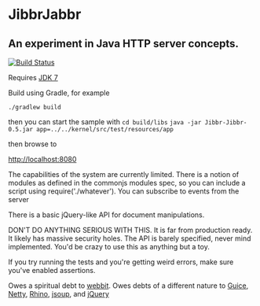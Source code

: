 JibbrJabbr
==========

An experiment in Java HTTP server concepts.
-------------------------------------------

[![Build Status](https://travis-ci.org/heinousjay/JibbrJabbr.png?branch=master)](https://travis-ci.org/heinousjay/JibbrJabbr)

Requires [JDK 7](http://openjdk.java.net/install/index.html)

Build using Gradle, for example

`./gradlew build`

then you can start the sample with
`cd build/libs`
`java -jar Jibbr-Jibbr-0.5.jar app=../../kernel/src/test/resources/app`

then browse to 

[http://localhost:8080](http://localhost:8080)

The capabilities of the system are currently limited.  There 
is a notion of modules as defined in the commonjs modules spec,
so you can include a script using require('./whatever').  You can
subscribe to events from the server

There is a basic jQuery-like API for document manipulations.

DON'T DO ANYTHING SERIOUS WITH THIS.  It is far from production ready.
It likely has massive security holes.  The API is barely specified,
never mind implemented.  You'd be crazy to use this as anything but
a toy.

If you try running the tests and you're getting weird errors, make sure you've enabled assertions.

Owes a spiritual debt to [webbit](https://github.com/webbit/webbit).  Owes debts of a different
nature to [Guice](https://code.google.com/p/google-guice/), [Netty](https://github.com/netty/netty),
[Rhino](https://github.com/mozilla/rhino), [jsoup](https://github.com/jhy/jsoup), and 
[jQuery](https://github.com/jquery/jquery)